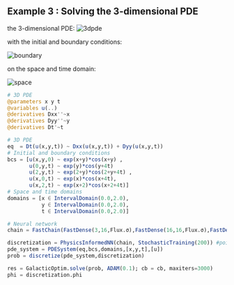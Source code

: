 
## Example 3 : Solving the 3-dimensional PDE

the 3-dimensional PDE:
![3dpde](https://user-images.githubusercontent.com/12683885/90976452-d2c74400-e545-11ea-8361-288603d9ddbc.png)

with the initial and boundary conditions:

![boundary](https://user-images.githubusercontent.com/12683885/91332936-8c881400-e7d5-11ea-991a-39c9d61d4f24.png)

on the space and time domain:

![space](https://user-images.githubusercontent.com/12683885/90976622-3605a600-e547-11ea-837e-92330769f5ee.png)

<!-- with grid discretization `dx = 0.25`, `dy = 0.25`, `dt = 0.25`. -->

```julia
# 3D PDE
@parameters x y t
@variables u(..)
@derivatives Dxx''~x
@derivatives Dyy''~y
@derivatives Dt'~t

# 3D PDE
eq  = Dt(u(x,y,t)) ~ Dxx(u(x,y,t)) + Dyy(u(x,y,t))
# Initial and boundary conditions
bcs = [u(x,y,0) ~ exp(x+y)*cos(x+y) ,
       u(0,y,t) ~ exp(y)*cos(y+4t)
       u(2,y,t) ~ exp(2+y)*cos(2+y+4t) ,
       u(x,0,t) ~ exp(x)*cos(x+4t),
       u(x,2,t) ~ exp(x+2)*cos(x+2+4t)]
# Space and time domains
domains = [x ∈ IntervalDomain(0.0,2.0),
           y ∈ IntervalDomain(0.0,2.0),
           t ∈ IntervalDomain(0.0,2.0)]

# Neural network
chain = FastChain(FastDense(3,16,Flux.σ),FastDense(16,16,Flux.σ),FastDense(16,1))

discretization = PhysicsInformedNN(chain, StochasticTraining(200)) #points
pde_system = PDESystem(eq,bcs,domains,[x,y,t],[u])
prob = discretize(pde_system,discretization)

res = GalacticOptim.solve(prob, ADAM(0.1); cb = cb, maxiters=3000)
phi = discretization.phi
```
